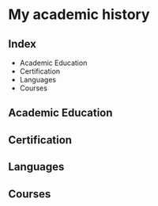 # My academic history

## Index

- Academic Education
- Certification
- Languages
- Courses

## Academic Education
## Certification
## Languages
## Courses
